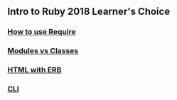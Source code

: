 ## Intro to Ruby 2018 Learner's Choice

### [How to use Require](how_to_require)

### [Modules vs Classes](modules_vs_classes)

### [HTML with ERB](html_with_erb)

### [CLI](cli)
